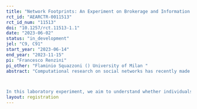 ```yaml
---
title: "Network Footprints: An Experiment on Brokerage and Information Diffusion"
rct_id: "AEARCTR-0011513"
rct_id_num: "11513"
doi: "10.1257/rct.11513-1.1"
date: "2023-06-02"
status: "in_development"
jel: "C9, C91"
start_year: "2023-06-14"
end_year: "2023-11-15"
pi: "Francesco Renzini"
pi_other: "Flaminio Squazzoni () University of Milan "
abstract: "Computational research on social networks has recently made progress in the understanding of how particular structural patterns emerge from individuals' tie-selection rules. It also has identified certain key network positions for the spread of epidemics and information. However, these models rely on idealized behavioral assumptions, such as perfect network information and awareness of the relevance of one's network position, which require systematic empirical test. Here, cognitive research on social network representation and memory has shown that individuals tend to have inaccurate perceptions and representations of the patterns of connectivity in their own social groups. Unfortunately, this research does not consider whether individuals--i.e., network brokers--who occupy particular network positions are aware of their own structural relevance for diffusion.

In this laboratory experiment, we aim to understand whether individuals who i) connect disconnected others in their personal networks and ii) have direct experience as network brokers are more likely to choose the network broker as the best starting point for a diffusion process in an artificial network. Subjects will be students and their previous experience as network brokers will be estimated before the experiment from ego network data collection and from a 16-item questionnaire, 12 of which were used in previous research. In the treatment group, subjects will be asked to choose through which node they expect information will transmit to most other nodes in the shortest time. In the control group, they will observe the same network, but had to select the node that is expected to spread an infection to the whole network in the shortest time. In both groups, subjects will be exposed to two compelling nodes: A "hub," which is a highly connected node that serves as a red herring; and a broker, which connects two dense communities. We expect that in the control group, there will be no difference between brokers and non-brokers choices. In the treatment group, we expect that brokers will correctly select the broker, while non-brokers will more frequently choose the red herring. Drawing from the network cognition literature, we expect that subjects with previous experience as network brokers will be aware of the structural importance of brokers in spreading information, but not in case of virus diffusion, which is a non-intentional process."
layout: registration
---
```


